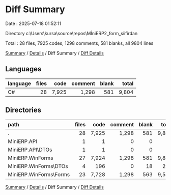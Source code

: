 # Diff Summary

Date : 2025-07-18 01:52:11

Directory c:\\Users\\kursa\\source\\repos\\MİniERP2_form_siifirdan

Total : 28 files,  7925 codes, 1298 comments, 581 blanks, all 9804 lines

[Summary](results.md) / [Details](details.md) / Diff Summary / [Diff Details](diff-details.md)

## Languages
| language | files | code | comment | blank | total |
| :--- | ---: | ---: | ---: | ---: | ---: |
| C# | 28 | 7,925 | 1,298 | 581 | 9,804 |

## Directories
| path | files | code | comment | blank | total |
| :--- | ---: | ---: | ---: | ---: | ---: |
| . | 28 | 7,925 | 1,298 | 581 | 9,804 |
| MiniERP.API | 1 | 1 | 0 | 0 | 1 |
| MiniERP.API\\DTOs | 1 | 1 | 0 | 0 | 1 |
| MiniERP.WinForms | 27 | 7,924 | 1,298 | 581 | 9,803 |
| MiniERP.WinForms\\DTOs | 4 | 196 | 0 | 18 | 214 |
| MiniERP.WinForms\\Forms | 23 | 7,728 | 1,298 | 563 | 9,589 |

[Summary](results.md) / [Details](details.md) / Diff Summary / [Diff Details](diff-details.md)